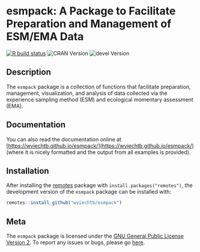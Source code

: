 esmpack: A Package to Facilitate Preparation and Management of ESM/EMA Data
===========================================================================

[![R build status](https://github.com/wviechtb/esmpack/workflows/R-CMD-check/badge.svg)](https://github.com/wviechtb/esmpack/actions)
![CRAN Version](https://www.r-pkg.org/badges/version/esmpack)
![devel Version](https://img.shields.io/badge/devel-0.1--16-brightgreen.svg)

## Description

The `esmpack` package is a collection of functions that facilitate preparation, management, visualization, and analysis of data collected via the experience sampling method (ESM) and ecological momentary assessment (EMA).

## Documentation

You can also read the documentation online at [https://wviechtb.github.io/esmpack/](https://wviechtb.github.io/esmpack/) (where it is nicely formatted and the output from all examples is provided).

## Installation

After installing the [remotes](https://cran.r-project.org/package=remotes) package with ```install.packages("remotes")```, the development version of the `esmpack` package can be installed with:
```r
remotes::install_github("wviechtb/esmpack")
```

## Meta

The `esmpack` package is licensed under the [GNU General Public License Version 2](https://www.gnu.org/licenses/old-licenses/gpl-2.0.txt). To report any issues or bugs, please go [here](https://github.com/wviechtb/esmpack/issues).
